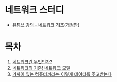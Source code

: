 # 네트워크 스터디
* [유튜브 강의 - 네트워크 기초(개정판)](https://www.youtube.com/playlist?list=PL0d8NnikouEWcF1jJueLdjRIC4HsUlULi)

# 목차

1. [네트워크란 무엇인가?](./week_1.md)
2. [네트워크의 기준! 네트워크 모델](./week_1.md)
3. [가까이 있는 컴퓨터끼리는 이렇게 데이터를 주고받는다](./week_2.md)

